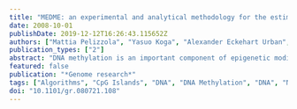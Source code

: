 ```yaml
---
title: "MEDME: an experimental and analytical methodology for the estimation of DNA methylation levels based on microarray derived MeDIP-enrichment."
date: 2008-10-01
publishDate: 2019-12-12T16:26:43.115652Z
authors: ["Mattia Pelizzola", "Yasuo Koga", "Alexander Eckehart Urban", "Michael Krauthammer", "Sherman Weissman", "Ruth Halaban", "Annette M Molinaro"]
publication_types: ["2"]
abstract: "DNA methylation is an important component of epigenetic modifications that influences the transcriptional machinery and is aberrant in many human diseases. Several methods have been developed to map DNA methylation for either limited regions or genome-wide. In particular, antibodies specific for methylated CpG have been successfully applied in genome-wide studies. However, despite the relevance of the obtained results, the interpretation of antibody enrichment is not trivial. Of greatest importance, the coupling of antibody-enriched methylated fragments with microarrays generates DNA methylation estimates that are not linearly related to the true methylation level. Here, we present an experimental and analytical methodology, MEDME (modeling experimental data with MeDIP enrichment), to obtain enhanced estimates that better describe the true values of DNA methylation level throughout the genome. We propose an experimental scenario for evaluating the true relationship in a high-throughput setting and a model-based analysis to predict the absolute and relative DNA methylation levels. We successfully applied this model to evaluate DNA methylation status of normal human melanocytes compared to a melanoma cell strain. Despite the low resolution typical of methods based on immunoprecipitation, we show that model-derived estimates of DNA methylation provide relatively high correlation with measured absolute and relative levels, as validated by bisulfite genomic DNA sequencing. Importantly, the model-derived DNA methylation estimates simplify the interpretation of the results both at single-loci and at chromosome-wide levels."
featured: false
publication: "*Genome research*"
tags: ["Algorithms", "CpG Islands", "DNA", "DNA Methylation", "DNA", "Neoplasm", "Epigenesis", "Genetic", "Genome", "Human", "Humans", "Immunoprecipitation", "Infant", "Newborn", "Melanocytes", "Oligonucleotide Array Sequence Analysis", "Sequence Analysis", "DNA", "genetics", "metabolism", "methods"]
doi: "10.1101/gr.080721.108"
---
```


